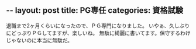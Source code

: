 --
layout: post
title: PG専任
categories: 資格試験
--

退職まで2ヶ月くらいになったので、ＰＧ専門になりました。
いやぁ、久しぶりにどっぷりＰＧしてますが、楽しいね。
無駄に綺麗に書いてます。保守するわけじゃないのに本当に無駄だ。
